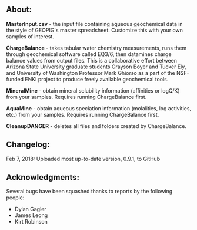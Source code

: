 About:
-

**MasterInput.csv** - the input file containing aqueous geochemical data in the style of GEOPIG's master spreadsheet. Customize this with your own samples of interest.

**ChargeBalance** - takes tabular water chemistry measurements, runs them through geochemical software called EQ3/6, then datamines charge balance values from output files. This is a collaborative effort between Arizona State University graduate students Grayson Boyer and Tucker Ely, and University of Washington Professor Mark Ghiorso as a part of the NSF-funded ENKI project to produce freely available geochemical tools.

**MineralMine** - obtain mineral solubility information (affinities or logQ/K) from your samples. Requires running ChargeBalance first.

**AquaMine** - obtain aqueous speciation information (molalities, log activities, etc.) from your samples. Requires running ChargeBalance first.

**CleanupDANGER** - deletes all files and folders created by ChargeBalance.


Changelog:
-
Feb 7, 2018: Uploaded most up-to-date version, 0.9.1, to GitHub

Acknowledgments:
-
Several bugs have been squashed thanks to reports by the following people:
* Dylan Gagler
* James Leong
* Kirt Robinson